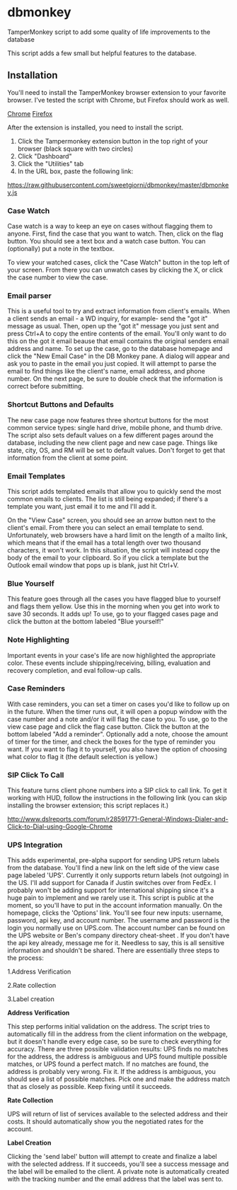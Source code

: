 # dbmonkey
TamperMonkey script to add some quality of life improvements to the database

This script adds a few small but helpful features to the database.

<h2>Installation</h2>
You'll need to install the TamperMonkey browser extension to your favorite browser. I've tested the script with Chrome, but Firefox should work as well.

[Chrome](https://chrome.google.com/webstore/detail/tampermonkey/dhdgffkkebhmkfjojejmpbldmpobfkfo?hl=en)
[Firefox](https://addons.mozilla.org/en-US/firefox/addon/tampermonkey/)

After the extension is installed, you need to install the script.

1. Click the Tampermonkey extension button in the top right of your browser (black square with two circles)
2. Click "Dashboard"
3. Click the "Utilities" tab
4. In the URL box, paste the following link:

https://raw.githubusercontent.com/sweetgiorni/dbmonkey/master/dbmonkey.js




<h3>Case Watch</h3>
Case watch is a way to keep an eye on cases without flagging them to anyone. First, find the case that you want to watch.
Then, click on the flag button. You should see a text box and a watch case button. You can (optionally) put a note in the textbox. 

To view your watched cases, click the "Case Watch" button in the top left of your screen. From there you can unwatch cases by clicking the X, or click the case number to view the case.

<h3>Email parser</h3>
This is a useful tool to try and extract information from client's emails. When a client sends an email - a WD inquiry, for example-  send the "got it" message as usual.
Then, open up the "got it" message you just sent and press Ctrl+A to copy the entire contents of the email. You'll only want to do this on the got it email beause that email contains the original senders email address and name.
To set up the case, go to the database homepage and click the "New Email Case" in the DB Monkey pane. A dialog will appear and ask you to paste in the email you just copied. It will attempt to parse the email to find things like the client's name, email address, and phone number.
On the next page, be sure to double check that the information is correct before submitting.

<h3>Shortcut Buttons and Defaults</h3>
The new case page now features three shortcut buttons for the most common service types: single hard drive, mobile phone, and thumb drive.
The script also sets default values on a few different pages around the database, including the new client page and new case page. Things like state, city, OS, and RM will be set to default values. Don't forget to get that information from the client at some point.

<h3>Email Templates</h3>
This script adds templated emails that allow you to quickly send the most common emails to clients. The list is still being expanded; if there's a template you want, just email it to me and I'll add it.

On the "View Case" screen, you should see an arrow button next to the client's email. From there you can select an email template to send.
Unfortunately, web browsers have a hard limit on the length of a mailto link, which means that if the email has a total length over two thousand characters, it won't work. In this situation, the script will instead copy the body of the email to your clipboard. So if you click a template but the Outlook email window that pops up is blank, just hit Ctrl+V.

<h3>Blue Yourself</h3>
This feature goes through all the cases you have flagged blue to yourself and flags them yellow. Use this in the morning when you get into work to save 30 seconds. It adds up! To use, go to your flagged cases page and click the button at the bottom labeled "Blue yourself!"

<h3>Note Highlighting</h3>
Important events in your case's life are now highlighted the appropriate color. These events include shipping/receiving, billing, evaluation and recovery completion, and eval follow-up calls.

<h3>Case Reminders</h3>
With case reminders, you can set a timer on cases you'd like to follow up on in the future. When the timer runs out, it will open a popup window with the case number and a note and/or it will flag the case to you.
To use, go to the view case page and click the flag case button. Click the button at the bottom labeled "Add a reminder". Optionally add a note, choose the amount of timer for the timer, and check the boxes for the type of reminder you want. If you want to flag it to yourself, you also have the option of choosing what color to flag it (the default selection is yellow.)

<h3>SIP Click To Call</h3>
This feature turns client phone numbers into a SIP click to call link. To get it working with HUD, follow the instructions in the following link (you can skip installing the browser extension; this script replaces it.)

http://www.dslreports.com/forum/r28591771-General-Windows-Dialer-and-Click-to-Dial-using-Google-Chrome

<h3>UPS Integration</h3>
This adds experimental, pre-alpha support for sending UPS return labels from the database. You'll find a new link on the left side of the view case page labeled 'UPS'.
Currently it only supports return labels (not outgoing) in the US. I'll add support for Canada if Justin switches over from FedEx. I probably won't be adding support for international shipping since it's a huge pain to implement and we rarely use it.
This script is public at the moment, so you'll have to put in the account information manually. On the homepage, clicks the 'Options' link. You'll see four new inputs: username, password, api key, and account number. The username and password is the login you normally use on UPS.com. The account number can be found on the UPS website or Ben's company directory cheat-sheet . If you don't have the api key already, message me for it. Needless to say, this is all sensitive information and shouldn't be shared.
There are essentially three steps to the process:

1.Address Verification

2.Rate collection

3.Label creation

<b>Address Verification</b>

This step performs initial validation on the address. The script tries to automatically fill in the address from the client information on the webpage, but it doesn't handle every edge case, so be sure to check everything for accuracy.
There are three possible validation results: UPS finds no matches for the address, the address is ambiguous and UPS found multiple possible matches, or UPS found a perfect match. 
If no matches are found, the address is probably very wrong. Fix it.
If the address is ambiguous, you should see a list of possible matches. Pick one and make the address match that as closely as possible. Keep fixing until it succeeds.

<b>Rate Collection</b>

UPS will return of list of services available to the selected address and their costs. It should automatically show you the negotiated rates for the account.

<b>Label Creation</b>

Clicking the 'send label' button will attempt to create and finalize a label with the selected address. If it succeeds, you'll see a success message and the label will be emailed to the client. A private note is automatically created with the tracking number and the email address that the label was sent to.
  

